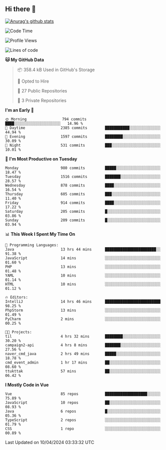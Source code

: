 ## Hi there 👋

[![Anurag's github stats](https://github-readme-stats.vercel.app/api?username=Songwonseok)](https://github.com/anuraghazra/github-readme-stats)



<!--START_SECTION:waka-->
![Code Time](http://img.shields.io/badge/Code%20Time-2%2C783%20hrs%2028%20mins-blue)

![Profile Views](http://img.shields.io/badge/Profile%20Views-0-blue)

![Lines of code](https://img.shields.io/badge/From%20Hello%20World%20I%27ve%20Written-34.8%20million%20lines%20of%20code-blue)

**🐱 My GitHub Data** 

> 📦 358.4 kB Used in GitHub's Storage 
 > 
> 💼 Opted to Hire
 > 
> 📜 27 Public Repositories 
 > 
> 🔑 3 Private Repositories 
 > 
**I'm an Early 🐤** 

```text
🌞 Morning                794 commits         ████░░░░░░░░░░░░░░░░░░░░░   14.96 % 
🌆 Daytime                2385 commits        ███████████░░░░░░░░░░░░░░   44.94 % 
🌃 Evening                1597 commits        ████████░░░░░░░░░░░░░░░░░   30.09 % 
🌙 Night                  531 commits         ███░░░░░░░░░░░░░░░░░░░░░░   10.01 % 
```
📅 **I'm Most Productive on Tuesday** 

```text
Monday                   980 commits         █████░░░░░░░░░░░░░░░░░░░░   18.47 % 
Tuesday                  1516 commits        ███████░░░░░░░░░░░░░░░░░░   28.57 % 
Wednesday                878 commits         ████░░░░░░░░░░░░░░░░░░░░░   16.54 % 
Thursday                 605 commits         ███░░░░░░░░░░░░░░░░░░░░░░   11.40 % 
Friday                   914 commits         ████░░░░░░░░░░░░░░░░░░░░░   17.22 % 
Saturday                 205 commits         █░░░░░░░░░░░░░░░░░░░░░░░░   03.86 % 
Sunday                   209 commits         █░░░░░░░░░░░░░░░░░░░░░░░░   03.94 % 
```


📊 **This Week I Spent My Time On** 

```text
💬 Programming Languages: 
Java                     13 hrs 44 mins      ███████████████████████░░   91.38 % 
JavaScript               14 mins             ░░░░░░░░░░░░░░░░░░░░░░░░░   01.60 % 
PHP                      13 mins             ░░░░░░░░░░░░░░░░░░░░░░░░░   01.48 % 
YAML                     10 mins             ░░░░░░░░░░░░░░░░░░░░░░░░░   01.14 % 
HTML                     10 mins             ░░░░░░░░░░░░░░░░░░░░░░░░░   01.12 % 

🔥 Editors: 
IntelliJ                 14 hrs 46 mins      █████████████████████████   98.25 % 
PhpStorm                 13 mins             ░░░░░░░░░░░░░░░░░░░░░░░░░   01.49 % 
PyCharm                  2 mins              ░░░░░░░░░░░░░░░░░░░░░░░░░   00.25 % 

🐱‍💻 Projects: 
til                      4 hrs 32 mins       ████████░░░░░░░░░░░░░░░░░   30.20 % 
campaign2-api            4 hrs 8 mins        ███████░░░░░░░░░░░░░░░░░░   27.56 % 
naver_cmd_java           2 hrs 49 mins       █████░░░░░░░░░░░░░░░░░░░░   18.78 % 
cmd_event_admin          1 hr 17 mins        ██░░░░░░░░░░░░░░░░░░░░░░░   08.60 % 
ttukttak                 57 mins             ██░░░░░░░░░░░░░░░░░░░░░░░   06.42 % 
```

**I Mostly Code in Vue** 

```text
Vue                      85 repos            ███████████████████░░░░░░   75.89 % 
JavaScript               10 repos            ██░░░░░░░░░░░░░░░░░░░░░░░   08.93 % 
Java                     6 repos             █░░░░░░░░░░░░░░░░░░░░░░░░   05.36 % 
TypeScript               2 repos             ░░░░░░░░░░░░░░░░░░░░░░░░░   01.79 % 
CSS                      1 repo              ░░░░░░░░░░░░░░░░░░░░░░░░░   00.89 % 
```




 Last Updated on 10/04/2024 03:33:32 UTC
<!--END_SECTION:waka-->
